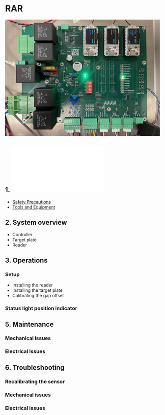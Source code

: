 # RAR

![RAR](docs/assets/Board1.jpg)

## 1. ![Preface](rar_preface.md)
* [Safety Precautions](rar_preface.md#safety_precautions)
* [Tools and Equipment](rar_preface.md#tools_and_equipment)

## 2. System overview
* Controller
* Target plate
* Reader

## 3. Operations
### Setup
* Installing the reader
* Installing the target plate
* Calibrating the gap offset

### Status light position indicator


## 5. Maintenance
### Mechanical Issues
### Electrical Issues

## 6. Troubleshooting
### Recalibrating the sensor
### Mechanical issues
### Electrical issues

